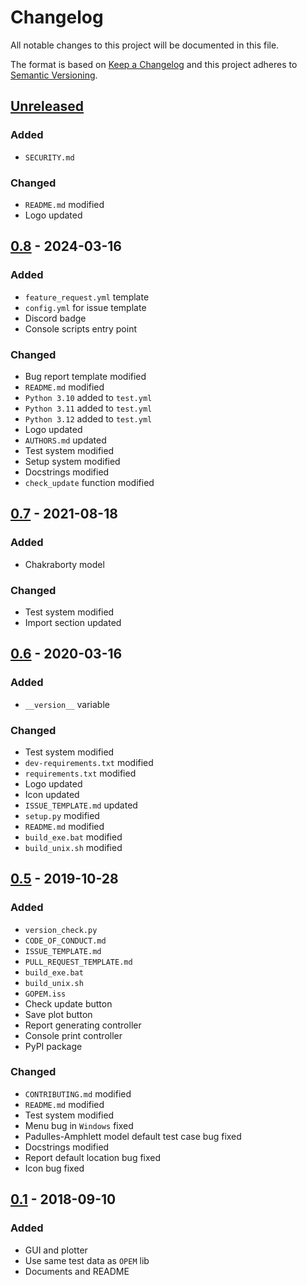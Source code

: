 # Changelog
All notable changes to this project will be documented in this file.

The format is based on [Keep a Changelog](http://keepachangelog.com/en/1.0.0/)
and this project adheres to [Semantic Versioning](http://semver.org/spec/v2.0.0.html).

## [Unreleased]
### Added
- `SECURITY.md`
### Changed
- `README.md` modified
- Logo updated
## [0.8] - 2024-03-16
### Added
- `feature_request.yml` template
- `config.yml` for issue template
- Discord badge
- Console scripts entry point
### Changed
- Bug report template modified
- `README.md` modified
- `Python 3.10` added to `test.yml`
- `Python 3.11` added to `test.yml`
- `Python 3.12` added to `test.yml`
- Logo updated
- `AUTHORS.md` updated
- Test system modified
- Setup system modified
- Docstrings modified
- `check_update` function modified
## [0.7] - 2021-08-18
### Added
- Chakraborty model
### Changed
- Test system modified
- Import section updated
## [0.6] - 2020-03-16
### Added
- `__version__` variable
### Changed
- Test system modified
- `dev-requirements.txt` modified
- `requirements.txt` modified
- Logo updated
- Icon updated
- `ISSUE_TEMPLATE.md` updated
- `setup.py` modified
- `README.md` modified
- `build_exe.bat` modified
- `build_unix.sh` modified
## [0.5] - 2019-10-28
### Added
- `version_check.py`
- `CODE_OF_CONDUCT.md`
- `ISSUE_TEMPLATE.md`
- `PULL_REQUEST_TEMPLATE.md`
- `build_exe.bat`
- `build_unix.sh`
- `GOPEM.iss`
- Check update button
- Save plot button
- Report generating controller
- Console print controller
- PyPI package
### Changed
- `CONTRIBUTING.md` modified
- `README.md` modified
- Test system modified
- Menu bug in `Windows` fixed
- Padulles-Amphlett model default test case bug fixed
- Docstrings modified
- Report default location bug fixed
- Icon bug fixed
## [0.1] - 2018-09-10
### Added
- GUI and plotter
- Use same test data as `OPEM` lib
- Documents and README


[Unreleased]: https://github.com/ECSIM/gopem/compare/v0.8...develop
[0.8]: https://github.com/ECSIM/gopem/compare/v0.7...v0.8
[0.7]: https://github.com/ECSIM/gopem/compare/v0.6...v0.7
[0.6]: https://github.com/ECSIM/gopem/compare/v0.5...v0.6
[0.5]: https://github.com/ECSIM/gopem/compare/v0.1...v0.5
[0.1]: https://github.com/ECSIM/gopem/compare/0f35fc9...v0.1
